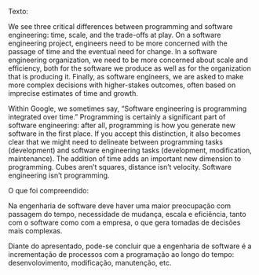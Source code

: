 ﻿Texto:

We see three critical differences between programming and software engineering: time, scale, and the trade-offs at play. On a software engineering project, engineers need to be more concerned with the passage of time and the eventual need for change. In a software engineering organization, we need to be more concerned about scale and efficiency, both for the software we produce as well as for the organization that is producing it. Finally, as software engineers, we are asked to make more complex decisions with higher-stakes outcomes, often based on imprecise estimates of time and growth.


Within Google, we sometimes say, “Software engineering is programming integrated over time.” Programming is certainly a significant part of software engineering: after all, programming is how you generate new software in the first place. If you accept this distinction, it also becomes clear that we might need to delineate between programming tasks (development) and software engineering tasks (development, modification, maintenance). The addition of time adds an important new dimension to programming. Cubes aren’t squares, distance isn’t velocity. Software engineering isn’t programming.

O que foi compreendido:

Na engenharia de software deve haver uma maior preocupação com passagem do tempo, necessidade de mudança, escala e eficiência, tanto com o software como com a empresa, o que gera tomadas de decisões mais complexas.

Diante do apresentado, pode-se concluir que a engenharia de software é a incrementação de processos com a programação ao longo do tempo: desenvolovimento, modificação, manutenção, etc.



